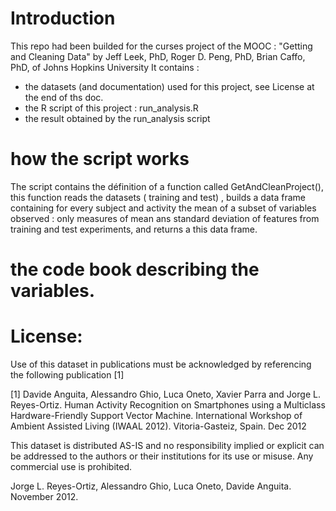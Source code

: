Introduction
======================
This repo had been builded for the curses project of the MOOC : 
"Getting and Cleaning Data" by Jeff Leek, PhD, Roger D. Peng, PhD, Brian Caffo, PhD, of Johns Hopkins University
It contains :
  - the datasets (and documentation) used for this project, see License at the end of ths doc.
  - the R script of this project : run_analysis.R
  - the result obtained by the run_analysis script
  
how the script works 
======================
The script contains the définition of a function called GetAndCleanProject(), 
this function reads the datasets ( training and test) , builds a data frame containing for every subject and activity the mean of a subset of variables observed : only measures of mean ans standard deviation of features from training and test experiments, and returns a this data frame.

the code book describing the variables.
======================

License:
========
Use of this dataset in publications must be acknowledged by referencing the following publication [1] 

[1] Davide Anguita, Alessandro Ghio, Luca Oneto, Xavier Parra and Jorge L. Reyes-Ortiz. Human Activity Recognition on Smartphones using a Multiclass Hardware-Friendly Support Vector Machine. International Workshop of Ambient Assisted Living (IWAAL 2012). Vitoria-Gasteiz, Spain. Dec 2012

This dataset is distributed AS-IS and no responsibility implied or explicit can be addressed to the authors or their institutions for its use or misuse. Any commercial use is prohibited.

Jorge L. Reyes-Ortiz, Alessandro Ghio, Luca Oneto, Davide Anguita. November 2012.
